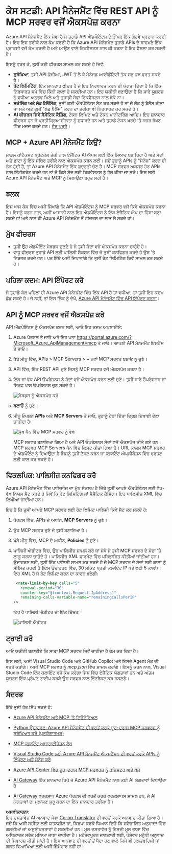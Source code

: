 <!--
CO_OP_TRANSLATOR_METADATA:
{
  "original_hash": "2228721599c0c8673de83496b4d7d7a9",
  "translation_date": "2025-08-18T16:26:08+00:00",
  "source_file": "09-CaseStudy/apimsample.md",
  "language_code": "pa"
}
-->
# ਕੇਸ ਸਟਡੀ: API ਮੈਨੇਜਮੈਂਟ ਵਿੱਚ REST API ਨੂੰ MCP ਸਰਵਰ ਵਜੋਂ ਐਕਸਪੋਜ਼ ਕਰਨਾ

Azure API ਮੈਨੇਜਮੈਂਟ ਇੱਕ ਸੇਵਾ ਹੈ ਜੋ ਤੁਹਾਡੇ API ਐਂਡਪੌਇੰਟਸ ਦੇ ਉੱਪਰ ਇੱਕ ਗੇਟਵੇ ਪ੍ਰਦਾਨ ਕਰਦੀ ਹੈ। ਇਹ ਇਸ ਤਰੀਕੇ ਨਾਲ ਕੰਮ ਕਰਦੀ ਹੈ ਕਿ Azure API ਮੈਨੇਜਮੈਂਟ ਤੁਹਾਡੇ APIs ਦੇ ਸਾਹਮਣੇ ਇੱਕ ਪ੍ਰਾਕਸੀ ਵਜੋਂ ਕੰਮ ਕਰਦੀ ਹੈ ਅਤੇ ਆਉਣ ਵਾਲੇ ਰਿਕਵੈਸਟਸ ਨਾਲ ਕੀ ਕਰਨਾ ਹੈ ਇਹ ਫੈਸਲਾ ਕਰ ਸਕਦੀ ਹੈ।

ਇਸਨੂੰ ਵਰਤ ਕੇ, ਤੁਸੀਂ ਕਈ ਫੀਚਰਸ ਸ਼ਾਮਲ ਕਰ ਸਕਦੇ ਹੋ ਜਿਵੇਂ:

- **ਸੁਰੱਖਿਆ**, ਤੁਸੀਂ API ਕੁੰਜੀਆਂ, JWT ਤੋਂ ਲੈ ਕੇ ਮੈਨੇਜਡ ਆਈਡੈਂਟਿਟੀ ਤੱਕ ਸਭ ਕੁਝ ਵਰਤ ਸਕਦੇ ਹੋ।
- **ਰੇਟ ਲਿਮਿਟਿੰਗ**, ਇੱਕ ਸ਼ਾਨਦਾਰ ਫੀਚਰ ਹੈ ਜੋ ਇਹ ਨਿਰਧਾਰਤ ਕਰਨ ਦੀ ਯੋਗਤਾ ਦਿੰਦਾ ਹੈ ਕਿ ਇੱਕ ਨਿਰਧਾਰਤ ਸਮੇਂ ਵਿੱਚ ਕਿੰਨੀ ਕਾਲਾਂ ਹੋ ਸਕਦੀਆਂ ਹਨ। ਇਹ ਯਕੀਨੀ ਬਣਾਉਂਦਾ ਹੈ ਕਿ ਸਾਰੇ ਯੂਜ਼ਰਜ਼ ਨੂੰ ਵਧੀਆ ਅਨੁਭਵ ਮਿਲੇ ਅਤੇ ਤੁਹਾਡੀ ਸੇਵਾ ਰਿਕਵੈਸਟਸ ਨਾਲ ਥੱਕੇ ਨਾ।
- **ਸਕੇਲਿੰਗ ਅਤੇ ਲੋਡ ਬੈਲੈਂਸਿੰਗ**, ਤੁਸੀਂ ਕਈ ਐਂਡਪੌਇੰਟਸ ਸੈਟ ਕਰ ਸਕਦੇ ਹੋ ਤਾਂ ਜੋ ਲੋਡ ਨੂੰ ਬੈਲੈਂਸ ਕੀਤਾ ਜਾ ਸਕੇ ਅਤੇ ਤੁਸੀਂ "ਲੋਡ ਬੈਲੈਂਸ" ਕਰਨ ਦਾ ਤਰੀਕਾ ਵੀ ਨਿਰਧਾਰਤ ਕਰ ਸਕਦੇ ਹੋ।
- **AI ਫੀਚਰਸ ਜਿਵੇਂ ਸੈਮੈਂਟਿਕ ਕੈਸ਼ਿੰਗ**, ਟੋਕਨ ਲਿਮਿਟ ਅਤੇ ਟੋਕਨ ਮਾਨੀਟਰਿੰਗ ਆਦਿ। ਇਹ ਸ਼ਾਨਦਾਰ ਫੀਚਰਸ ਹਨ ਜੋ ਪ੍ਰਤੀਕ੍ਰਿਆਸ਼ੀਲਤਾ ਨੂੰ ਸੁਧਾਰਦੇ ਹਨ ਅਤੇ ਤੁਹਾਡੇ ਟੋਕਨ ਖਰਚੇ 'ਤੇ ਨਜ਼ਰ ਰੱਖਣ ਵਿੱਚ ਮਦਦ ਕਰਦੇ ਹਨ। [ਹੋਰ ਪੜ੍ਹੋ](https://learn.microsoft.com/en-us/azure/api-management/genai-gateway-capabilities)।

## MCP + Azure API ਮੈਨੇਜਮੈਂਟ ਕਿਉਂ?

ਮਾਡਲ ਕਾਂਟੈਕਸਟ ਪ੍ਰੋਟੋਕੋਲ ਤੇਜ਼ੀ ਨਾਲ ਏਜੈਂਟਿਕ AI ਐਪਸ ਲਈ ਇੱਕ ਮਿਆਰ ਬਣ ਰਿਹਾ ਹੈ ਅਤੇ ਸੰਦਾਂ ਅਤੇ ਡਾਟਾ ਨੂੰ ਇੱਕ ਸਥਿਰ ਤਰੀਕੇ ਨਾਲ ਐਕਸਪੋਜ਼ ਕਰਨ ਲਈ। ਜਦੋਂ ਤੁਹਾਨੂੰ APIs ਨੂੰ "ਮੈਨੇਜ" ਕਰਨ ਦੀ ਲੋੜ ਹੁੰਦੀ ਹੈ, ਤਾਂ Azure API ਮੈਨੇਜਮੈਂਟ ਇੱਕ ਕੁਦਰਤੀ ਚੋਣ ਹੈ। MCP ਸਰਵਰ ਅਕਸਰ ਹੋਰ APIs ਨਾਲ ਇੰਟੀਗਰੇਟ ਕਰਦੇ ਹਨ ਤਾਂ ਜੋ ਕਿਸੇ ਸੰਦ ਲਈ ਰਿਕਵੈਸਟਸ ਨੂੰ ਹੱਲ ਕੀਤਾ ਜਾ ਸਕੇ। ਇਸ ਲਈ Azure API ਮੈਨੇਜਮੈਂਟ ਅਤੇ MCP ਨੂੰ ਮਿਲਾਉਣਾ ਬਹੁਤ ਸਹੀ ਹੈ।

## ਝਲਕ

ਇਸ ਖਾਸ ਕੇਸ ਵਿੱਚ ਅਸੀਂ ਸਿੱਖਾਂਗੇ ਕਿ API ਐਂਡਪੌਇੰਟਸ ਨੂੰ MCP ਸਰਵਰ ਵਜੋਂ ਕਿਵੇਂ ਐਕਸਪੋਜ਼ ਕਰਨਾ ਹੈ। ਇਸਨੂੰ ਕਰਨ ਨਾਲ, ਅਸੀਂ ਆਸਾਨੀ ਨਾਲ ਇਹ ਐਂਡਪੌਇੰਟਸ ਨੂੰ ਇੱਕ ਏਜੈਂਟਿਕ ਐਪ ਦਾ ਹਿੱਸਾ ਬਣਾ ਸਕਦੇ ਹਾਂ ਅਤੇ ਨਾਲ ਹੀ Azure API ਮੈਨੇਜਮੈਂਟ ਤੋਂ ਫੀਚਰਸ ਦਾ ਲਾਭ ਲੈ ਸਕਦੇ ਹਾਂ।

## ਮੁੱਖ ਫੀਚਰਸ

- ਤੁਸੀਂ ਉਹ ਐਂਡਪੌਇੰਟ ਮੈਥਡਸ ਚੁਣਦੇ ਹੋ ਜੋ ਤੁਸੀਂ ਸੰਦਾਂ ਵਜੋਂ ਐਕਸਪੋਜ਼ ਕਰਨਾ ਚਾਹੁੰਦੇ ਹੋ।
- ਵਾਧੂ ਫੀਚਰਸ ਤੁਹਾਡੇ API ਲਈ ਪਾਲਿਸੀ ਸੈਕਸ਼ਨ ਵਿੱਚ ਜੋ ਤੁਸੀਂ ਕਨਫਿਗਰ ਕਰਦੇ ਹੋ ਉਸ 'ਤੇ ਨਿਰਭਰ ਕਰਦੇ ਹਨ। ਪਰ ਇੱਥੇ ਅਸੀਂ ਦਿਖਾਵਾਂਗੇ ਕਿ ਤੁਸੀਂ ਰੇਟ ਲਿਮਿਟਿੰਗ ਕਿਵੇਂ ਸ਼ਾਮਲ ਕਰ ਸਕਦੇ ਹੋ।

## ਪਹਿਲਾ ਕਦਮ: API ਇੰਪੋਰਟ ਕਰੋ

ਜੇ ਤੁਹਾਡੇ ਕੋਲ ਪਹਿਲਾਂ ਹੀ Azure API ਮੈਨੇਜਮੈਂਟ ਵਿੱਚ ਇੱਕ API ਹੈ ਤਾਂ ਵਧੀਆ, ਤਾਂ ਤੁਸੀਂ ਇਹ ਕਦਮ ਛੱਡ ਸਕਦੇ ਹੋ। ਜੇ ਨਹੀਂ, ਤਾਂ ਇਸ ਲਿੰਕ ਨੂੰ ਦੇਖੋ, [Azure API ਮੈਨੇਜਮੈਂਟ ਵਿੱਚ API ਇੰਪੋਰਟ ਕਰਨਾ](https://learn.microsoft.com/en-us/azure/api-management/import-and-publish#import-and-publish-a-backend-api)।

## API ਨੂੰ MCP ਸਰਵਰ ਵਜੋਂ ਐਕਸਪੋਜ਼ ਕਰੋ

API ਐਂਡਪੌਇੰਟਸ ਨੂੰ ਐਕਸਪੋਜ਼ ਕਰਨ ਲਈ, ਆਓ ਇਹ ਕਦਮ ਅਪਣਾਈਏ:

1. Azure ਪੋਰਟਲ ਤੇ ਜਾਓ ਅਤੇ ਇਹ ਪਤਾ <https://portal.azure.com/?Microsoft_Azure_ApiManagement=mcp> ਤੇ ਜਾਓ। 
   ਆਪਣੀ API ਮੈਨੇਜਮੈਂਟ ਇੰਸਟੈਂਸ ਤੇ ਜਾਓ।

1. ਖੱਬੇ ਮੀਨੂ ਵਿੱਚ, APIs > MCP Servers > + ਨਵਾਂ MCP ਸਰਵਰ ਬਣਾਓ ਨੂੰ ਚੁਣੋ।

1. API ਵਿੱਚ, ਇੱਕ REST API ਚੁਣੋ ਜਿਸਨੂੰ MCP ਸਰਵਰ ਵਜੋਂ ਐਕਸਪੋਜ਼ ਕਰਨਾ ਹੈ।

1. ਇੱਕ ਜਾਂ ਵੱਧ API ਓਪਰੇਸ਼ਨਸ ਨੂੰ ਸੰਦਾਂ ਵਜੋਂ ਐਕਸਪੋਜ਼ ਕਰਨ ਲਈ ਚੁਣੋ। ਤੁਸੀਂ ਸਾਰੇ ਓਪਰੇਸ਼ਨਸ ਜਾਂ ਸਿਰਫ਼ ਖਾਸ ਓਪਰੇਸ਼ਨਸ ਚੁਣ ਸਕਦੇ ਹੋ।

    ![ਮੈਥਡਸ ਨੂੰ ਐਕਸਪੋਜ਼ ਕਰੋ](https://learn.microsoft.com/en-us/azure/api-management/media/export-rest-mcp-server/create-mcp-server-small.png)

1. **ਬਣਾਓ** ਨੂੰ ਚੁਣੋ।

1. ਮੀਨੂ ਓਪਸ਼ਨ **APIs** ਅਤੇ **MCP Servers** ਤੇ ਜਾਓ, ਤੁਹਾਨੂੰ ਹੇਠਾਂ ਦਿੱਤਾ ਦ੍ਰਿਸ਼ ਦਿਖਾਈ ਦੇਣਾ ਚਾਹੀਦਾ ਹੈ:

    ![ਮੁੱਖ ਪੈਨ ਵਿੱਚ MCP ਸਰਵਰ ਨੂੰ ਵੇਖੋ](https://learn.microsoft.com/en-us/azure/api-management/media/export-rest-mcp-server/mcp-server-list.png)

    MCP ਸਰਵਰ ਬਣਾਇਆ ਗਿਆ ਹੈ ਅਤੇ API ਓਪਰੇਸ਼ਨਸ ਸੰਦਾਂ ਵਜੋਂ ਐਕਸਪੋਜ਼ ਕੀਤੇ ਗਏ ਹਨ। MCP ਸਰਵਰ MCP Servers ਪੈਨ ਵਿੱਚ ਲਿਸਟ ਕੀਤਾ ਗਿਆ ਹੈ। URL ਕਾਲਮ MCP ਸਰਵਰ ਦੇ ਐਂਡਪੌਇੰਟ ਨੂੰ ਦਿਖਾਉਂਦਾ ਹੈ ਜਿਸਨੂੰ ਤੁਸੀਂ ਟੈਸਟ ਕਰਨ ਜਾਂ ਕਲਾਇੰਟ ਐਪਲੀਕੇਸ਼ਨ ਵਿੱਚ ਵਰਤਣ ਲਈ ਕਾਲ ਕਰ ਸਕਦੇ ਹੋ।

## ਵਿਕਲਪਿਕ: ਪਾਲਿਸੀਜ਼ ਕਨਫਿਗਰ ਕਰੋ

Azure API ਮੈਨੇਜਮੈਂਟ ਵਿੱਚ ਪਾਲਿਸੀਜ਼ ਦਾ ਮੁੱਖ ਸੰਕਲਪ ਹੈ ਜਿੱਥੇ ਤੁਸੀਂ ਆਪਣੇ ਐਂਡਪੌਇੰਟਸ ਲਈ ਵੱਖ-ਵੱਖ ਨਿਯਮ ਸੈਟ ਕਰਦੇ ਹੋ ਜਿਵੇਂ ਕਿ ਰੇਟ ਲਿਮਿਟਿੰਗ ਜਾਂ ਸੈਮੈਂਟਿਕ ਕੈਸ਼ਿੰਗ। ਇਹ ਪਾਲਿਸੀਜ਼ XML ਵਿੱਚ ਲਿਖੀਆਂ ਜਾਂਦੀਆਂ ਹਨ।

ਇਹ ਹੈ ਕਿ ਤੁਸੀਂ ਆਪਣੇ MCP ਸਰਵਰ ਲਈ ਰੇਟ ਲਿਮਿਟ ਪਾਲਿਸੀ ਕਿਵੇਂ ਸੈਟ ਕਰ ਸਕਦੇ ਹੋ:

1. ਪੋਰਟਲ ਵਿੱਚ, APIs ਦੇ ਅਧੀਨ, **MCP Servers** ਨੂੰ ਚੁਣੋ।

1. ਉਹ MCP ਸਰਵਰ ਚੁਣੋ ਜੋ ਤੁਸੀਂ ਬਣਾਇਆ ਹੈ।

1. ਖੱਬੇ ਮੀਨੂ ਵਿੱਚ, MCP ਦੇ ਅਧੀਨ, **Policies** ਨੂੰ ਚੁਣੋ।

1. ਪਾਲਿਸੀ ਐਡੀਟਰ ਵਿੱਚ, ਉਹ ਪਾਲਿਸੀਜ਼ ਸ਼ਾਮਲ ਕਰੋ ਜਾਂ ਸੋਧੋ ਜੋ ਤੁਸੀਂ MCP ਸਰਵਰ ਦੇ ਸੰਦਾਂ 'ਤੇ ਲਾਗੂ ਕਰਨਾ ਚਾਹੁੰਦੇ ਹੋ। ਪਾਲਿਸੀਜ਼ XML ਫਾਰਮੈਟ ਵਿੱਚ ਪਰਿਭਾਸ਼ਿਤ ਕੀਤੀਆਂ ਜਾਂਦੀਆਂ ਹਨ। ਉਦਾਹਰਣ ਲਈ, ਤੁਸੀਂ ਇੱਕ ਪਾਲਿਸੀ ਸ਼ਾਮਲ ਕਰ ਸਕਦੇ ਹੋ ਜੋ MCP ਸਰਵਰ ਦੇ ਸੰਦਾਂ ਲਈ ਕਾਲਾਂ ਨੂੰ ਸੀਮਿਤ ਕਰਦੀ ਹੈ (ਇਸ ਉਦਾਹਰਣ ਵਿੱਚ, 30 ਸਕਿੰਟ ਪ੍ਰਤੀ ਕਲਾਇੰਟ IP ਪਤੇ ਲਈ 5 ਕਾਲਾਂ)। ਇਹ XML ਹੈ ਜੋ ਰੇਟ ਲਿਮਿਟ ਕਰਨ ਦਾ ਕਾਰਨ ਬਣੇਗੀ:

    ```xml
     <rate-limit-by-key calls="5" 
       renewal-period="30" 
       counter-key="@(context.Request.IpAddress)" 
       remaining-calls-variable-name="remainingCallsPerIP" 
    />
    ```

    ਇਹ ਹੈ ਪਾਲਿਸੀ ਐਡੀਟਰ ਦੀ ਇੱਕ ਚਿੱਤਰ:

    ![ਪਾਲਿਸੀ ਐਡੀਟਰ](https://learn.microsoft.com/en-us/azure/api-management/media/export-rest-mcp-server/mcp-server-policies-small.png)

## ਟ੍ਰਾਈ ਕਰੋ

ਆਓ ਯਕੀਨੀ ਬਣਾਈਏ ਕਿ ਸਾਡਾ MCP ਸਰਵਰ ਜਿਵੇਂ ਚਾਹੀਦਾ ਹੈ ਕੰਮ ਕਰ ਰਿਹਾ ਹੈ।

ਇਸ ਲਈ, ਅਸੀਂ Visual Studio Code ਅਤੇ GitHub Copilot ਅਤੇ ਇਸਦੇ Agent ਮੋਡ ਦੀ ਵਰਤੋਂ ਕਰਾਂਗੇ। ਅਸੀਂ MCP ਸਰਵਰ ਨੂੰ *mcp.json* ਵਿੱਚ ਸ਼ਾਮਲ ਕਰਾਂਗੇ। ਇਸਨੂੰ ਕਰਨ ਨਾਲ, Visual Studio Code ਇੱਕ ਕਲਾਇੰਟ ਵਜੋਂ ਕੰਮ ਕਰੇਗਾ ਜਿਸ ਵਿੱਚ ਏਜੈਂਟਿਕ ਯੋਗਤਾਵਾਂ ਹਨ ਅਤੇ ਅੰਤਮ ਯੂਜ਼ਰਜ਼ ਇੱਕ ਪ੍ਰੰਪਟ ਟਾਈਪ ਕਰਕੇ ਉਸ ਸਰਵਰ ਨਾਲ ਇੰਟਰੈਕਟ ਕਰ ਸਕਣਗੇ।

## ਸੰਦਰਭ

ਇੱਥੇ ਤੁਸੀਂ ਹੋਰ ਸਿੱਖ ਸਕਦੇ ਹੋ:

- [Azure API ਮੈਨੇਜਮੈਂਟ ਅਤੇ MCP 'ਤੇ ਟਿਊਟੋਰਿਅਲ](https://learn.microsoft.com/en-us/azure/api-management/export-rest-mcp-server)
- [Python ਉਦਾਹਰਣ: Azure API ਮੈਨੇਜਮੈਂਟ ਦੀ ਵਰਤੋਂ ਕਰਕੇ ਦੂਰ-ਦਰਾਜ MCP ਸਰਵਰਜ਼ ਨੂੰ ਸੁਰੱਖਿਅਤ ਕਰੋ (ਪ੍ਰਯੋਗਾਤਮਕ)](https://github.com/Azure-Samples/remote-mcp-apim-functions-python)

- [MCP ਕਲਾਇੰਟ ਅਥਾਰਾਈਜ਼ੇਸ਼ਨ ਲੈਬ](https://github.com/Azure-Samples/AI-Gateway/tree/main/labs/mcp-client-authorization)

- [Visual Studio Code ਲਈ Azure API ਮੈਨੇਜਮੈਂਟ ਐਕਸਟੈਂਸ਼ਨ ਦੀ ਵਰਤੋਂ ਕਰਕੇ APIs ਨੂੰ ਇੰਪੋਰਟ ਅਤੇ ਮੈਨੇਜ ਕਰੋ](https://learn.microsoft.com/en-us/azure/api-management/visual-studio-code-tutorial)

- [Azure API Center ਵਿੱਚ ਦੂਰ-ਦਰਾਜ MCP ਸਰਵਰਜ਼ ਨੂੰ ਰਜਿਸਟਰ ਅਤੇ ਖੋਜੋ](https://learn.microsoft.com/en-us/azure/api-center/register-discover-mcp-server)
- [AI Gateway](https://github.com/Azure-Samples/AI-Gateway) ਇੱਕ ਸ਼ਾਨਦਾਰ ਰਿਪੋ ਜੋ Azure API ਮੈਨੇਜਮੈਂਟ ਨਾਲ ਕਈ AI ਯੋਗਤਾਵਾਂ ਦਿਖਾਉਂਦਾ ਹੈ
- [AI Gateway ਵਰਕਸ਼ਾਪ](https://azure-samples.github.io/AI-Gateway/) Azure ਪੋਰਟਲ ਦੀ ਵਰਤੋਂ ਕਰਕੇ ਵਰਕਸ਼ਾਪਸ ਸ਼ਾਮਲ ਹਨ, ਜੋ AI ਯੋਗਤਾਵਾਂ ਦਾ ਮੁਲਾਂਕਣ ਸ਼ੁਰੂ ਕਰਨ ਦਾ ਇੱਕ ਸ਼ਾਨਦਾਰ ਤਰੀਕਾ ਹੈ।

**ਅਸਵੀਕਾਰਨਾ**:  
ਇਹ ਦਸਤਾਵੇਜ਼ AI ਅਨੁਵਾਦ ਸੇਵਾ [Co-op Translator](https://github.com/Azure/co-op-translator) ਦੀ ਵਰਤੋਂ ਕਰਕੇ ਅਨੁਵਾਦ ਕੀਤਾ ਗਿਆ ਹੈ। ਜਦੋਂ ਕਿ ਅਸੀਂ ਸਹੀਤਾ ਲਈ ਯਤਨਸ਼ੀਲ ਹਾਂ, ਕਿਰਪਾ ਕਰਕੇ ਧਿਆਨ ਦਿਓ ਕਿ ਸਵੈਚਾਲਿਤ ਅਨੁਵਾਦਾਂ ਵਿੱਚ ਗਲਤੀਆਂ ਜਾਂ ਅਸੁਣੀਖਤਤਾਵਾਂ ਹੋ ਸਕਦੀਆਂ ਹਨ। ਮੂਲ ਦਸਤਾਵੇਜ਼ ਨੂੰ ਇਸਦੀ ਮੂਲ ਭਾਸ਼ਾ ਵਿੱਚ ਅਧਿਕਾਰਤ ਸਰੋਤ ਮੰਨਿਆ ਜਾਣਾ ਚਾਹੀਦਾ ਹੈ। ਮਹੱਤਵਪੂਰਨ ਜਾਣਕਾਰੀ ਲਈ, ਪੇਸ਼ੇਵਰ ਮਨੁੱਖੀ ਅਨੁਵਾਦ ਦੀ ਸਿਫਾਰਸ਼ ਕੀਤੀ ਜਾਂਦੀ ਹੈ। ਇਸ ਅਨੁਵਾਦ ਦੀ ਵਰਤੋਂ ਤੋਂ ਪੈਦਾ ਹੋਣ ਵਾਲੇ ਕਿਸੇ ਵੀ ਗਲਤਫਹਿਮੀ ਜਾਂ ਗਲਤ ਵਿਆਖਿਆ ਲਈ ਅਸੀਂ ਜ਼ਿੰਮੇਵਾਰ ਨਹੀਂ ਹਾਂ।